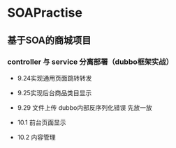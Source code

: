 # SOAPractise
## 基于SOA的商城项目 

### controller 与 service 分离部署（dubbo框架实战）

* 9.24实现通用页面跳转转发
 
* 9.25实现后台商品类目显示   

* 9.29 文件上传  dubbo内部反序列化错误  先放一放

* 10.1 前台页面显示 

* 10.2 内容管理